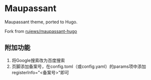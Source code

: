 # Maupassant
Maupassant theme, ported to Hugo.

Fork from [rujews/maupassant-hugo](https://github.com/rujews/maupassant-hugo)

## 附加功能

1. 将Google搜索改为百度搜索
2. 页脚添加备案号，在config.toml（或config.yaml）的params项中添加 registerInfo="<备案号>"即可
